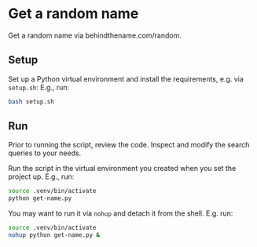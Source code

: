 # Get a random name
Get a random name via behindthename.com/random.

## Setup
Set up a Python virtual environment and install the requirements, e.g. via `setup.sh`:
E.g., run:
```bash
bash setup.sh
```

## Run
Prior to running the script, review the code. Inspect and modify the search queries to your needs.

Run the script in the virtual environment you created when you set the project up.
E.g., run:
```bash
source .venv/bin/activate
python get-name.py
```

You may want to run it via `nohup` and detach it from the shell. E.g. run:
```bash
source .venv/bin/activate
nohup python get-name.py &
```

